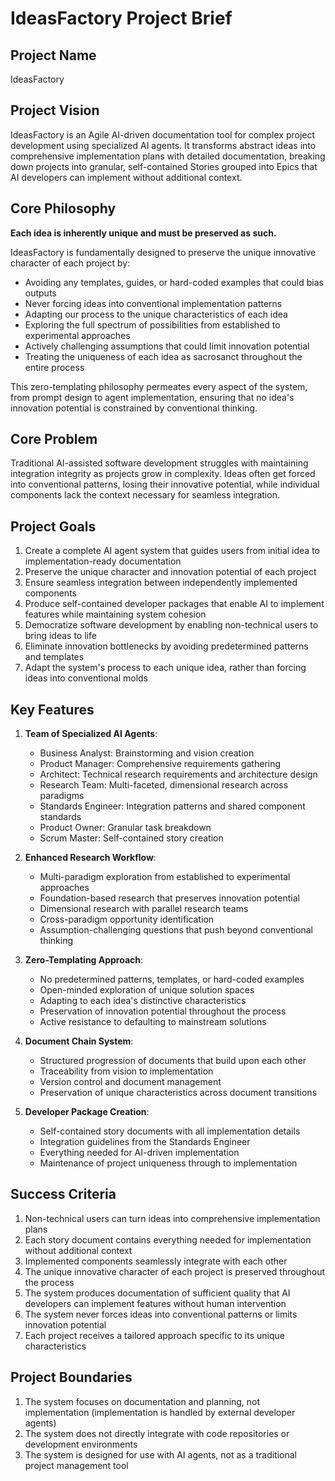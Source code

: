 # IdeasFactory Project Brief

## Project Name

IdeasFactory

## Project Vision

IdeasFactory is an Agile AI-driven documentation tool for complex project development using specialized AI agents. It transforms abstract ideas into comprehensive implementation plans with detailed documentation, breaking down projects into granular, self-contained Stories grouped into Epics that AI developers can implement without additional context.

## Core Philosophy

**Each idea is inherently unique and must be preserved as such.**

IdeasFactory is fundamentally designed to preserve the unique innovative character of each project by:

- Avoiding any templates, guides, or hard-coded examples that could bias outputs
- Never forcing ideas into conventional implementation patterns
- Adapting our process to the unique characteristics of each idea
- Exploring the full spectrum of possibilities from established to experimental approaches
- Actively challenging assumptions that could limit innovation potential
- Treating the uniqueness of each idea as sacrosanct throughout the entire process

This zero-templating philosophy permeates every aspect of the system, from prompt design to agent implementation, ensuring that no idea's innovation potential is constrained by conventional thinking.

## Core Problem

Traditional AI-assisted software development struggles with maintaining integration integrity as projects grow in complexity. Ideas often get forced into conventional patterns, losing their innovative potential, while individual components lack the context necessary for seamless integration.

## Project Goals

1. Create a complete AI agent system that guides users from initial idea to implementation-ready documentation
2. Preserve the unique character and innovation potential of each project
3. Ensure seamless integration between independently implemented components
4. Produce self-contained developer packages that enable AI to implement features while maintaining system cohesion
5. Democratize software development by enabling non-technical users to bring ideas to life
6. Eliminate innovation bottlenecks by avoiding predetermined patterns and templates
7. Adapt the system's process to each unique idea, rather than forcing ideas into conventional molds

## Key Features

1. **Team of Specialized AI Agents**:

   - Business Analyst: Brainstorming and vision creation
   - Product Manager: Comprehensive requirements gathering
   - Architect: Technical research requirements and architecture design
   - Research Team: Multi-faceted, dimensional research across paradigms
   - Standards Engineer: Integration patterns and shared component standards
   - Product Owner: Granular task breakdown
   - Scrum Master: Self-contained story creation

2. **Enhanced Research Workflow**:

   - Multi-paradigm exploration from established to experimental approaches
   - Foundation-based research that preserves innovation potential
   - Dimensional research with parallel research teams
   - Cross-paradigm opportunity identification
   - Assumption-challenging questions that push beyond conventional thinking

3. **Zero-Templating Approach**:

   - No predetermined patterns, templates, or hard-coded examples
   - Open-minded exploration of unique solution spaces
   - Adapting to each idea's distinctive characteristics
   - Preservation of innovation potential throughout the process
   - Active resistance to defaulting to mainstream solutions

4. **Document Chain System**:

   - Structured progression of documents that build upon each other
   - Traceability from vision to implementation
   - Version control and document management
   - Preservation of unique characteristics across document transitions

5. **Developer Package Creation**:
   - Self-contained story documents with all implementation details
   - Integration guidelines from the Standards Engineer
   - Everything needed for AI-driven implementation
   - Maintenance of project uniqueness through to implementation

## Success Criteria

1. Non-technical users can turn ideas into comprehensive implementation plans
2. Each story document contains everything needed for implementation without additional context
3. Implemented components seamlessly integrate with each other
4. The unique innovative character of each project is preserved throughout the process
5. The system produces documentation of sufficient quality that AI developers can implement features without human intervention
6. The system never forces ideas into conventional patterns or limits innovation potential
7. Each project receives a tailored approach specific to its unique characteristics

## Project Boundaries

1. The system focuses on documentation and planning, not implementation (implementation is handled by external developer agents)
2. The system does not directly integrate with code repositories or development environments
3. The system is designed for use with AI agents, not as a traditional project management tool
